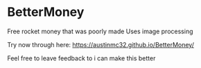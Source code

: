 # BetterMoney
Free rocket money that was poorly made
Uses image processing

Try now through here:
https://austinmc32.github.io/BetterMoney/

Feel free to leave feedback to i can make this better
